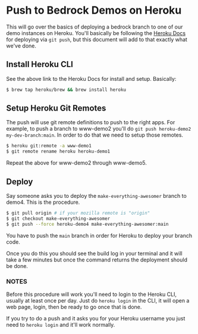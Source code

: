 # Push to Bedrock Demos on Heroku

This will go over the basics of deploying a bedrock branch to one of our demo instances on Heroku. You'll basically be following the [Heroku Docs](https://devcenter.heroku.com/articles/git) for deploying via `git push`, but this document will add to that exactly what we've done.

## Install Heroku CLI

See the above link to the Heroku Docs for install and setup. Basically:

```bash
$ brew tap heroku/brew && brew install heroku
```

## Setup Heroku Git Remotes

The push will use git remote definitions to push to the right apps. For example, to push a branch to www-demo2 you'll do `git push heroku-demo2 my-dev-branch:main`. In order to do that we need to setup those remotes.

```bash
$ heroku git:remote -a www-demo1
$ git remote rename heroku heroku-demo1
```

Repeat the above for www-demo2 through www-demo5.

## Deploy

Say someone asks you to deploy the `make-everything-awesomer` branch to demo4. This is the procedure.

```bash
$ git pull origin # if your mozilla remote is "origin"
$ git checkout make-everything-awesomer
$ git push --force heroku-demo4 make-everything-awesomer:main
```

You have to push the `main` branch in order for Heroku to deploy your branch code.

Once you do this you should see the build log in your terminal and it will take a few minutes but once the command returns the deployment should be done.

### NOTES

Before this procedure will work you'll need to login to the Heroku CLI, usually at least once per day. Just do `heroku login` in the CLI, it will open a web page, login, then be ready to go once that is done.

If you try to do a push and it asks you for your Heroku username you just need to `heroku login` and it'll work normally.

